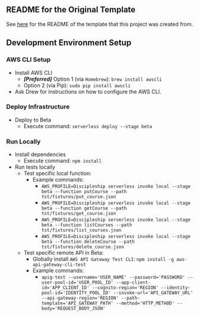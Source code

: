 ## README for the Original Template
See [here](https://github.com/AnomalyInnovations/serverless-nodejs-starter/blob/master/README.md) for the README of the template that this project was created from.

## Development Environment Setup
### AWS CLI Setup
* Install AWS CLI
  * ***[Preferred]*** Option 1 (via `Homebrew`): `brew install awscli`
  * Option 2 (via Pip): `sudo pip install awscli`
* Ask Drew for instructions on how to configure the AWS CLI.

### Deploy Infrastructure
* Deploy to Beta
  * Execute command: `serverless deploy --stage beta`

### Run Locally
* Install dependencies
  * Execute command: `npm install`
* Run tests locally
  * Test specific local function:
    * Example commands:
      * `AWS_PROFILE=Discipleship serverless invoke local --stage beta --function putCourse --path tst/fixtures/put_course.json`
      * `AWS_PROFILE=Discipleship serverless invoke local --stage beta --function getCourse --path tst/fixtures/get_course.json`
      * `AWS_PROFILE=Discipleship serverless invoke local --stage beta --function listCourses --path tst/fixtures/list_courses.json`
      * `AWS_PROFILE=Discipleship serverless invoke local --stage beta --function deleteCourse --path tst/fixtures/delete_course.json`
  * Test specific remote API in Beta:
    * Globally install `AWS API Gateway Test CLI`: `npm install -g aws-api-gateway-cli-test`
    * Example commands:
      * `apig-test --username='USER_NAME' --password='PASSWORD' --user-pool-id='USER_POOL_ID' --app-client-id='APP_CLIENT_ID' --cognito-region='REGION' --identity-pool-id='IDENTITY_POOL_ID' --invoke-url='API_GATEWAY_URL' --api-gateway-region='REGION' --path-template='API_GATEWAY_PATH' --method='HTTP_METHOD' --body='REQUEST_BODY_JSON'`
